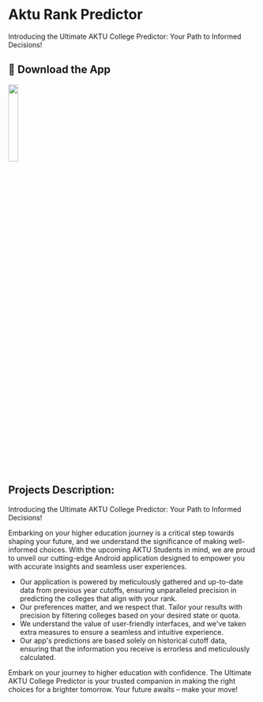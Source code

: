# Aktu Rank Predictor
Introducing the Ultimate AKTU College Predictor: Your Path to Informed Decisions!

## 🔗 Download the App 

<a href="https://play.google.com/store/apps/details?id=akturankpredictorbyamitmaity.example.akturankpredictor">
<img src="https://github.com/maityamit/Heritsm-Heritage_of_India-Application/blob/master/Demo/800px-Google_Play_Store_badge_EN.svg.png" width="20%" /></a>


## Projects Description:
Introducing the Ultimate AKTU College Predictor: Your Path to Informed Decisions!

Embarking on your higher education journey is a critical step towards shaping your future, and we understand the significance of making well-informed choices. With the upcoming AKTU Students in mind, we are proud to unveil our cutting-edge Android application designed to empower you with accurate insights and seamless user experiences.

- Our application is powered by meticulously gathered and up-to-date data from previous year cutoffs, ensuring unparalleled precision in predicting the colleges that align with your rank.
- Our preferences matter, and we respect that. Tailor your results with precision by filtering colleges based on your desired state or quota.
- We understand the value of user-friendly interfaces, and we've taken extra measures to ensure a seamless and intuitive experience.
- Our app's predictions are based solely on historical cutoff data, ensuring that the information you receive is errorless and meticulously calculated.

Embark on your journey to higher education with confidence. The Ultimate AKTU College Predictor is your trusted companion in making the right choices for a brighter tomorrow. Your future awaits – make your move!
